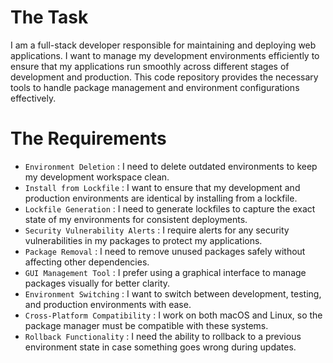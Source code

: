 # The Task

I am a full-stack developer responsible for maintaining and deploying web applications. I want to manage my development environments efficiently to ensure that my applications run smoothly across different stages of development and production. This code repository provides the necessary tools to handle package management and environment configurations effectively.

# The Requirements

* `Environment Deletion` : I need to delete outdated environments to keep my development workspace clean.
* `Install from Lockfile` : I want to ensure that my development and production environments are identical by installing from a lockfile.
* `Lockfile Generation` : I need to generate lockfiles to capture the exact state of my environments for consistent deployments.
* `Security Vulnerability Alerts` : I require alerts for any security vulnerabilities in my packages to protect my applications.
* `Package Removal` : I need to remove unused packages safely without affecting other dependencies.
* `GUI Management Tool` : I prefer using a graphical interface to manage packages visually for better clarity.
* `Environment Switching` : I want to switch between development, testing, and production environments with ease.
* `Cross-Platform Compatibility` : I work on both macOS and Linux, so the package manager must be compatible with these systems.
* `Rollback Functionality` : I need the ability to rollback to a previous environment state in case something goes wrong during updates.
